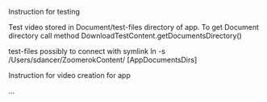 Instruction for testing

Test video stored in Document/test-files directory of app. To get Document directory call method DownloadTestContent.getDocumentsDirectory()

test-files possibly to connect with symlink
ln -s /Users/sdancer/ZoomerokContent/ [AppDocumentsDirs]


Instruction for video creation for app

...
